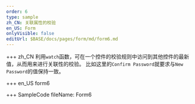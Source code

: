 ```yaml
--- 
order: 6
type: sample
zh_CN: 关联属性的校验
en_US: Form
onlyVisible: false
editUrl: $BASE/docs/pages/form/md/form6.md
---
```


+++ zh_CN
利用<Code>watch</Code>函数，可在一个控件的校验规则中访问到其他控件的最新值，从而用来进行关联性的校验。
比如这里的<Code>Confirm Password</Code>就要求与<Code>New Password</Code>的值保持一致。

+++ en_US
form6

+++ SampleCode
fileName: Form6
